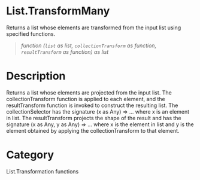 # List.TransformMany
Returns a list whose elements are transformed from the input list using specified functions.
> _function (<code>list</code> as list, <code>collectionTransform</code> as function, <code>resultTransform</code> as function) as list_

# Description 
Returns a list whose elements are projected from the input list. The collectionTransform function is applied to each element, and the resultTransform function is invoked to construct the resulting list.
    The collectionSelector has the signature (x as Any) => ... where x is an element in list.
    The resultTransform projects the shape of the result and has the signature (x as Any, y as Any) => ... where x is the element in list and y is the element obtained by applying the collectionTransform to that element.
# Category 
List.Transformation functions
